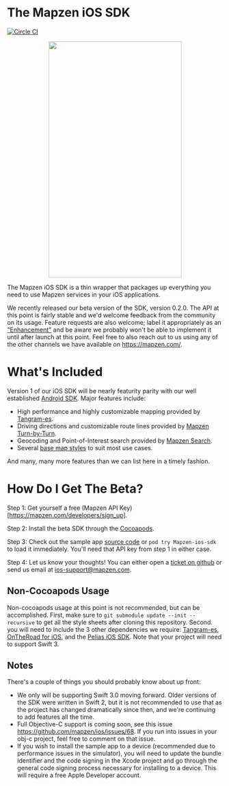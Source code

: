 # The Mapzen iOS SDK
[![Circle CI](https://circleci.com/gh/mapzen/ios.svg?style=shield&circle-token=158f79f566b88fb913ad153ee8b00681112eb5a2)](https://circleci.com/gh/mapzen/ios)

<p align=center>
<img width="311" height="552" src="https://mapzen-assets.s3.amazonaws.com/images/ios-sdk-beta/sdk-beta-map.png">
</p>

The Mapzen iOS SDK is a thin wrapper that packages up everything you need to use Mapzen services in your iOS applications.

We recently released our beta version of the SDK, version 0.2.0. The API at this point is fairly stable and we'd welcome feedback from the community on its usage. Feature requests are also welcome; label it appropriately as an ["Enhancement"](https://github.com/mapzen/ios/issues?q=is%3Aopen+is%3Aissue+label%3Aenhancement) and be aware we probably won't be able to implement it until after launch at this point. Feel free to also reach out to us using any of the other channels we have available on https://mapzen.com/.

# What's Included

Version 1 of our iOS SDK will be nearly featurity parity with our well established [Android SDK](https://github.com/mapzen/android). Major features include:
- High performance and highly customizable mapping provided by [Tangram-es](https://github.com/tangrams/tangram-es).
- Driving directions and customizable route lines provided by [Mapzen Turn-by-Turn](https://mapzen.com/products/turn-by-turn/).
- Geocoding and Point-of-Interest search provided by [Mapzen Search](https://mapzen.com/products/search/).
- Several [base map styles](https://mapzen.com/products/maps/) to suit most use cases.

And many, many more features than we can list here in a timely fashion.

# How Do I Get The Beta?

Step 1: Get yourself a free (Mapzen API Key)[https://mapzen.com/developers/sign_up].

Step 2: Install the beta SDK through the [Cocoapods](https://cocoapods.org/pods/Mapzen-ios-sdk).

Step 3: Check out the sample app [source code](https://github.com/mapzen/ios) or `pod try Mapzen-ios-sdk` to load it immediately. You'll need that API key from step 1 in either case.

Step 4: Let us know your thoughts! You can either open a [ticket on github](https://github.com/mapzen/ios/issues) or send us email at ios-support@mapzen.com.

## Non-Cocoapods Usage

Non-cocoapods usage at this point is not recommended, but can be accomplished. First, make sure to `git submodule update --init --recursive` to get all the style sheets after cloning this repository. Second. you will need to include the 3 other dependencies we require: [Tangram-es](https://github.com/tangrams/ios-framework), [OnTheRoad for iOS](https://github.com/mapzen/on-the-road_ios), and the [Pelias iOS SDK](https://github.com/pelias/pelias-ios-sdk). Note that your project will need to support Swift 3.

## Notes
There's a couple of things you should probably know about up front:
* We only will be supporting Swift 3.0 moving forward. Older versions of the SDK were written in Swift 2, but it is not recommended to use that as the project has changed dramatically since then, and we're continuing to add features all the time.
* Full Objective-C support is coming soon, see this issue https://github.com/mapzen/ios/issues/68. If you run into issues in your obj-c project, feel free to comment on that issue.
* If you wish to install the sample app to a device (recommended due to performance issues in the simulator), you will need to update the bundle identifier and the code signing in the Xcode project and go through the general code signing process necessary for installing to a device. This will require a free Apple Developer account.
